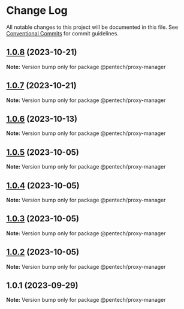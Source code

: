 # Change Log

All notable changes to this project will be documented in this file.
See [Conventional Commits](https://conventionalcommits.org) for commit guidelines.

## [1.0.8](https://github.com/nvqh01/pentech/compare/@pentech/proxy-manager@1.0.7...@pentech/proxy-manager@1.0.8) (2023-10-21)

**Note:** Version bump only for package @pentech/proxy-manager

## [1.0.7](https://github.com/nvqh01/pentech/compare/@pentech/proxy-manager@1.0.6...@pentech/proxy-manager@1.0.7) (2023-10-21)

**Note:** Version bump only for package @pentech/proxy-manager

## [1.0.6](https://github.com/nvqh01/pentech/compare/@pentech/proxy-manager@1.0.5...@pentech/proxy-manager@1.0.6) (2023-10-13)

**Note:** Version bump only for package @pentech/proxy-manager

## [1.0.5](https://github.com/nvqh01/pentech/compare/@pentech/proxy-manager@1.0.4...@pentech/proxy-manager@1.0.5) (2023-10-05)

**Note:** Version bump only for package @pentech/proxy-manager

## [1.0.4](https://github.com/nvqh01/pentech/compare/@pentech/proxy-manager@1.0.3...@pentech/proxy-manager@1.0.4) (2023-10-05)

**Note:** Version bump only for package @pentech/proxy-manager

## [1.0.3](https://github.com/nvqh01/pentech/compare/@pentech/proxy-manager@1.0.2...@pentech/proxy-manager@1.0.3) (2023-10-05)

**Note:** Version bump only for package @pentech/proxy-manager

## [1.0.2](https://github.com/nvqh01/pentech/compare/@pentech/proxy-manager@1.0.1...@pentech/proxy-manager@1.0.2) (2023-10-05)

**Note:** Version bump only for package @pentech/proxy-manager

## 1.0.1 (2023-09-29)

**Note:** Version bump only for package @pentech/proxy-manager
